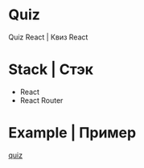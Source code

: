 # Quiz

Quiz React | Квиз React

# Stack | Стэк

- React
- React Router

# Example | Пример

[quiz]()